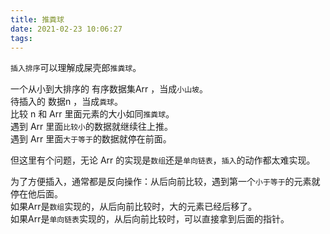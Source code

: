 ```yaml
---
title: 推粪球
date: 2021-02-23 10:06:27
tags:
---
```


`插入排序`可以理解成屎壳郎`推粪球`。

一个从小到大排序的 有序数据集Arr ，当成`小山坡`。  
待插入的 数据n ，当成`粪球`。   
比较 n 和 Arr 里面元素的大小如同`推粪球`。   
遇到 Arr 里面`比较小`的数据就继续往上推。   
遇到 Arr 里面`大于等于`的数据就停在前面。   

但这里有个问题，无论 Arr 的实现是`数组`还是`单向链表`，`插入`的动作都太难实现。

为了方便插入，通常都是反向操作：从后向前比较，遇到第一个`小于等于`的元素就停在他后面。   
如果Arr是`数组`实现的，从后向前比较时，大的元素已经后移了。   
如果Arr是`单向链表`实现的，从后向前比较时，可以直接拿到后面的指针。   
